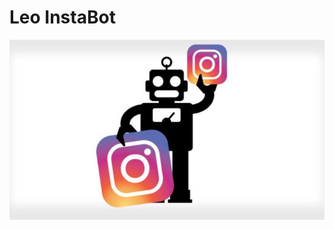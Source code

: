 # Leo InstaBot

![bot-insta](https://github.com/LeonardRanaldi/Leo_InstaBot/blob/main/img/instabot.jpg)
